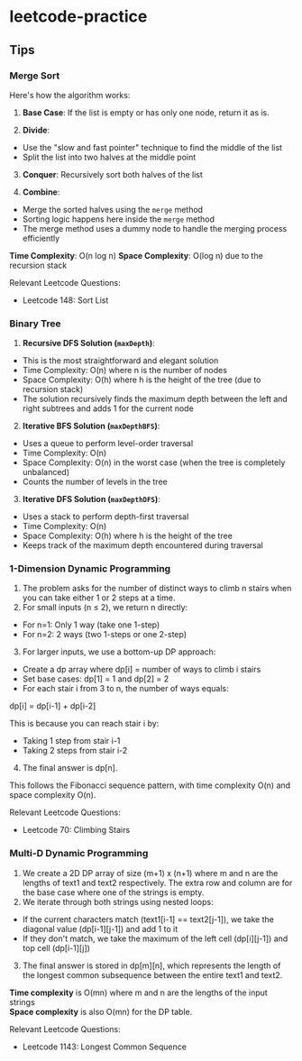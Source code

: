 # leetcode-practice

## Tips

### Merge Sort

Here's how the algorithm works:
1. **Base Case**: 
If the list is empty or has only one node, return it as is.

2. **Divide**:
- Use the "slow and fast pointer" technique to find the middle of the list
- Split the list into two halves at the middle point

3. **Conquer**:
Recursively sort both halves of the list

4. **Combine**:
- Merge the sorted halves using the `merge` method
- Sorting logic happens here inside the `merge` method
- The merge method uses a dummy node to handle the merging process efficiently

**Time Complexity**: O(n log n)
**Space Complexity**: O(log n) due to the recursion stack

Relevant Leetcode Questions:
- Leetcode 148: Sort List

### Binary Tree
1. **Recursive DFS Solution (`maxDepth`)**:
- This is the most straightforward and elegant solution
- Time Complexity: O(n) where n is the number of nodes
- Space Complexity: O(h) where h is the height of the tree (due to recursion stack)
- The solution recursively finds the maximum depth between the left and right subtrees and adds 1 for the current node

2. **Iterative BFS Solution (`maxDepthBFS`)**:
- Uses a queue to perform level-order traversal
- Time Complexity: O(n)
- Space Complexity: O(n) in the worst case (when the tree is completely unbalanced)
- Counts the number of levels in the tree

3. **Iterative DFS Solution (`maxDepthDFS`)**:
- Uses a stack to perform depth-first traversal
- Time Complexity: O(n)
- Space Complexity: O(h) where h is the height of the tree
- Keeps track of the maximum depth encountered during traversal


### 1-Dimension Dynamic Programming
1. The problem asks for the number of distinct ways to climb n stairs when you can take either 1 or 2 steps at a time.
2. For small inputs (n ≤ 2), we return n directly:
- For n=1: Only 1 way (take one 1-step)
- For n=2: 2 ways (two 1-steps or one 2-step)
3. For larger inputs, we use a bottom-up DP approach:
- Create a dp array where dp[i] = number of ways to climb i stairs
- Set base cases: dp[1] = 1 and dp[2] = 2
- For each stair i from 3 to n, the number of ways equals:

dp[i] = dp[i-1] + dp[i-2]

This is because you can reach stair i by:
- Taking 1 step from stair i-1
- Taking 2 steps from stair i-2
4. The final answer is dp[n].

This follows the Fibonacci sequence pattern, with time complexity O(n) and space complexity O(n).

Relevant Leetcode Questions:
- Leetcode 70: Climbing Stairs

### Multi-D Dynamic Programming

1. We create a 2D DP array of size (m+1) x (n+1) where m and n are the lengths of text1 and text2 respectively. The extra row and column are for the base case where one of the strings is empty.
2. We iterate through both strings using nested loops:
- If the current characters match (text1[i-1] == text2[j-1]), we take the diagonal value (dp[i-1][j-1]) and add 1 to it
- If they don't match, we take the maximum of the left cell (dp[i][j-1]) and top cell (dp[i-1][j])
3. The final answer is stored in dp[m][n], which represents the length of the longest common subsequence between the entire text1 and text2.

**Time complexity** is O(mn) where m and n are the lengths of the input strings<br>
**Space complexity** is also O(mn) for the DP table.


Relevant Leetcode Questions:
- Leetcode 1143: Longest Common Sequence